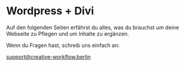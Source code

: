 # Wordpress + Divi

Auf den folgenden Seiten erfährst du alles, was du brauchst um deine Webseite zu Pflegen und um Inhalte zu ergänzen.

Wenn du Fragen hast, schreib uns einfach an:

[support@creative-workflow.berlin](mailto:support@creative-workflow.berlin)
